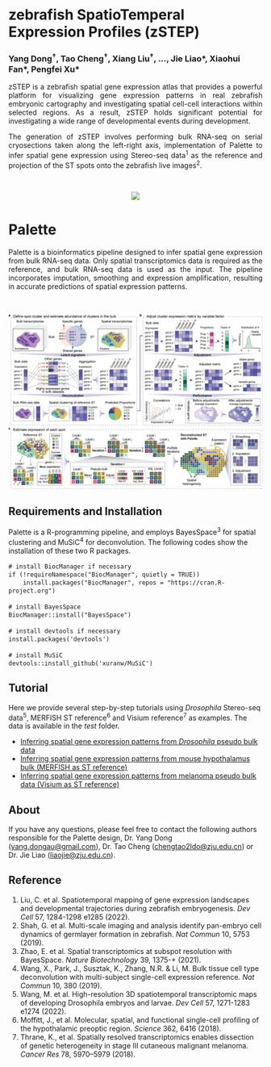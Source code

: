 # zebrafish SpatioTemperal Expression Profiles (zSTEP)

### Yang Dong<sup>†</sup>,  Tao Cheng<sup>†</sup>, Xiang Liu<sup>†</sup>,  ..., Jie Liao*, Xiaohui Fan*, Pengfei Xu*
<p align="justify">zSTEP is a zebrafish spatial gene expression atlas that provides a powerful platform for visualizing gene expression patterns in real zebrafish embryonic cartography and investigating spatial cell-cell interactions within selected regions. As a result, zSTEP holds significant potential for investigating a wide range of developmental events during development. </p>
<p align="justify">The generation of zSTEP involves performing bulk RNA-seq on serial cryosections taken along the left-right axis, implementation of Palette to infer spatial gene expression using Stereo-seq data<sup>1</sup> as the reference and projection of the ST spots onto the zebrafish live images<sup>2</sup>.</p><br>

<p align="center">
  <img width="800"  src="https://github.com/ldo2zju/zSTEP/blob/main/images/DreAM.png">
</p>

# Palette
<p align="justify">Palette is a bioinformatics pipeline designed to infer spatial gene expression from bulk RNA-seq data. Only spatial transcriptomics data is required as the reference, and bulk RNA-seq data is used as the input. The pipeline incorporates imputation, smoothing and expression amplification, resulting in accurate predictions of spatial expression patterns.</p><br>
<p align="center">
  <img width="1200"  src="https://github.com/ldo2zju/zSTEP/blob/main/images/Palette pipeline_Final.png">
</p>

## Requirements and Installation
Palette is a R-programming pipeline, and employs BayesSpace<sup>3</sup> for spatial clustering and MuSiC<sup>4</sup> for deconvolution. The following codes show the installation of these two R packages.

```{r, eval = FALSE}
# install BiocManager if necessary
if (!requireNamespace("BiocManager", quietly = TRUE))
    install.packages("BiocManager", repos = "https://cran.R-project.org")

# install BayesSpace
BiocManager::install("BayesSpace")

# install devtools if necessary
install.packages('devtools')

# install MuSiC
devtools::install_github('xuranw/MuSiC')
```

## Tutorial
Here we provide several step-by-step tutorials using _Drosophila_ Stereo-seq data<sup>5</sup>, MERFISH ST reference<sup>6</sup> and Visium reference<sup>7</sup> as examples. The data is available in the _test_ folder.
* [Inferring spatial gene expression patterns from _Drosophila_ pseudo bulk data](https://rawcdn.githack.com/ldo2zju/zSTEP/acbacd05000a9f6834e0cfabeadebccc7e214139/analysis/Palette_Drosophila_tutorial.html)
* [Inferring spatial gene expression patterns from mouse hypothalamus bulk (MERFISH as ST reference)](https://rawcdn.githack.com/ldo2zju/zSTEP/37773124553cd7262b3be06ddcdc6d333576b6bd/analysis/Palette_mouse_hypothalamus_tutorial(MERFISH).html)
* [Inferring spatial gene expression patterns from melanoma pseudo bulk data (Visium as ST reference)](https://rawcdn.githack.com/ldo2zju/zSTEP/37773124553cd7262b3be06ddcdc6d333576b6bd/analysis/Palette_melanoma_tutorial(Visium).html)


## About
If you have any questions, please feel free to contact the following authors responsible for the Palette design, Dr. Yang Dong (yang.dongau@gmail.com), Dr. Tao Cheng (chengtao2ldo@zju.edu.cn) or Dr. Jie Liao (liaojie@zju.edu.cn).

## Reference
1. Liu, C. et al. Spatiotemporal mapping of gene expression landscapes and developmental trajectories during zebrafish embryogenesis. _Dev Cell_ 57, 1284-1298 e1285 (2022).
2. Shah, G. et al. Multi-scale imaging and analysis identify pan-embryo cell dynamics of germlayer formation in zebrafish. _Nat Commun_ 10, 5753 (2019).
3. Zhao, E. et al. Spatial transcriptomics at subspot resolution with BayesSpace. _Nature Biotechnology_ 39, 1375-+ (2021).
4. Wang, X., Park, J., Susztak, K., Zhang, N.R. & Li, M. Bulk tissue cell type deconvolution with multi-subject single-cell expression reference. _Nat Commun_ 10, 380 (2019).
5. Wang, M. et al. High-resolution 3D spatiotemporal transcriptomic maps of developing Drosophila embryos and larvae. _Dev Cell_ 57, 1271-1283 e1274 (2022).
6. Moffitt, J., et al. Molecular, spatial, and functional single-cell profiling of the hypothalamic preoptic region. _Science_ 362, 6416 (2018).
7. Thrane, K., et al. Spatially resolved transcriptomics enables dissection of genetic heterogeneity in stage III cutaneous malignant melanoma. _Cancer Res_ 78, 5970–5979 (2018).




